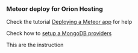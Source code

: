 ### Meteor deploy for Orion Hosting

Check the tutorial [Deploying a Meteor app](http://help.orion.hosting/hosting-meteor/deploying-a-meteor-app) for help

Check how to [setup a MongoDB providers](http://help.orion.hosting/hosting-meteor/setup-a-mongodb-provider)

This are the instruction
